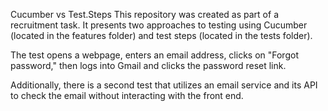 Cucumber vs Test.Steps
This repository was created as part of a recruitment task. It presents two approaches to testing using Cucumber (located in the features folder) and test steps (located in the tests folder).

The test opens a webpage, enters an email address, clicks on "Forgot password," then logs into Gmail and clicks the password reset link.

Additionally, there is a second test that utilizes an email service and its API to check the email without interacting with the front end.
